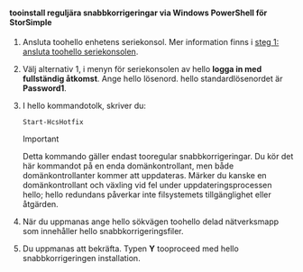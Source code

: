 <!--author=SharS last changed: 9/17/15-->

#### <a name="tooinstall-regular-hotfixes-via-windows-powershell-for-storsimple"></a>tooinstall reguljära snabbkorrigeringar via Windows PowerShell för StorSimple
1. Ansluta toohello enhetens seriekonsol. Mer information finns i [steg 1: ansluta toohello seriekonsolen](../articles/storsimple/storsimple-update-device.md#step1).
2. Välj alternativ 1, i menyn för seriekonsolen av hello **logga in med fullständig åtkomst**. Ange hello lösenord. hello standardlösenordet är **Password1**.
3. I hello kommandotolk, skriver du:
   
    ```
    Start-HcsHotfix
    ```
   
    > [!IMPORTANT]
    >
    > Detta kommando gäller endast tooregular snabbkorrigeringar. Du kör det här kommandot på en enda domänkontrollant, men både domänkontrollanter kommer att uppdateras.
    > Märker du kanske en domänkontrollant och växling vid fel under uppdateringsprocessen hello; hello redundans påverkar inte filsystemets tillgänglighet eller åtgärden.

4. När du uppmanas ange hello sökvägen toohello delad nätverksmapp som innehåller hello snabbkorrigeringsfiler.
5. Du uppmanas att bekräfta. Typen **Y** tooproceed med hello snabbkorrigeringen installation.

